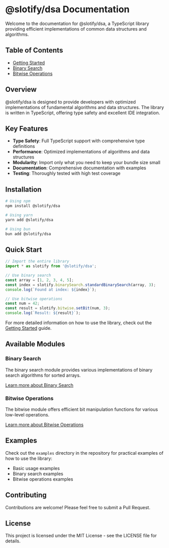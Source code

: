 # @slotify/dsa Documentation

Welcome to the documentation for @slotify/dsa, a TypeScript library providing efficient implementations of common data structures and algorithms.

## Table of Contents

- [Getting Started](./getting-started.md)
- [Binary Search](./binary-search.md)
- [Bitwise Operations](./bitwise.md)

## Overview

@slotify/dsa is designed to provide developers with optimized implementations of fundamental algorithms and data structures. The library is written in TypeScript, offering type safety and excellent IDE integration.

## Key Features

- **Type Safety**: Full TypeScript support with comprehensive type definitions
- **Performance**: Optimized implementations of algorithms and data structures
- **Modularity**: Import only what you need to keep your bundle size small
- **Documentation**: Comprehensive documentation with examples
- **Testing**: Thoroughly tested with high test coverage

## Installation

```bash
# Using npm
npm install @slotify/dsa

# Using yarn
yarn add @slotify/dsa

# Using bun
bun add @slotify/dsa
```

## Quick Start

```typescript
// Import the entire library
import * as slotify from '@slotify/dsa';

// Use binary search
const array = [1, 2, 3, 4, 5];
const index = slotify.binarySearch.standardBinarySearch(array, 3);
console.log(`Found at index: ${index}`);

// Use bitwise operations
const num = 42;
const result = slotify.bitwise.setBit(num, 3);
console.log(`Result: ${result}`);
```

For more detailed information on how to use the library, check out the [Getting Started](./getting-started.md) guide.

## Available Modules

### Binary Search

The binary search module provides various implementations of binary search algorithms for sorted arrays.

[Learn more about Binary Search](./binary-search.md)

### Bitwise Operations

The bitwise module offers efficient bit manipulation functions for various low-level operations.

[Learn more about Bitwise Operations](./bitwise.md)

## Examples

Check out the `examples` directory in the repository for practical examples of how to use the library:

- Basic usage examples
- Binary search examples
- Bitwise operations examples

## Contributing

Contributions are welcome! Please feel free to submit a Pull Request.

## License

This project is licensed under the MIT License - see the LICENSE file for details.
